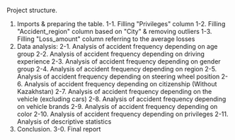 Project structure.
1. Imports & preparing the table.
                                    1-1. Filling "Privileges" column
                                    1-2. Filling "Accident_region" column based on "City" & removing outliers
                                    1-3. Filling "Loss_amount" column referring to the average losses
2. Data analysis:
                                    2-1. Analysis of accident frequency depending on age group
                                    2-2. Analysis of accident frequency depending on driving experience
                                    2-3. Analysis of accident frequency depending on gender group
                                    2-4. Analysis of accident frequency depending on region
                                    2-5. Analysis of accident frequency depending on steering wheel position
                                    2-6. Analysis of accident frequency depending on citizenship (Without Kazakhstan)
                                    2-7. Analysis of accident frequency depending on the vehicle (excluding cars)
                                    2-8. Analysis of accident frequency depending on vehicle brands
                                    2-9. Analysis of accident frequency depending on color
                                   2-10. Analysis of accident frequency depending on privileges
                                   2-11. Analysis of descriptive statistics
3. Conclusion.
                                   3-0. Final report 